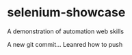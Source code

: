 # selenium-showcase
A demonstration of automation web skills

A new git commit... 
Leanred how to push
